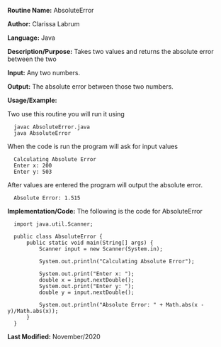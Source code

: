 **Routine Name:** AbsoluteError  

**Author:** Clarissa Labrum

**Language:** Java

**Description/Purpose:** Takes two values and returns the absolute error between the two

**Input:** Any two numbers.

**Output:** The absolute error between those two numbers.

**Usage/Example:**

Two use this routine you will run it using

      javac AbsoluteError.java
      java AbsoluteError

When the code is run the program will ask for input values

      Calculating Absolute Error
      Enter x: 200
      Enter y: 503

After values are entered the program will output the absolute error.

      Absolute Error: 1.515

**Implementation/Code:** The following is the code for AbsoluteError

      import java.util.Scanner;

      public class AbsoluteError {
          public static void main(String[] args) {
              Scanner input = new Scanner(System.in);

              System.out.println("Calculating Absolute Error");

              System.out.print("Enter x: ");
              double x = input.nextDouble();
              System.out.print("Enter y: ");
              double y = input.nextDouble();

              System.out.println("Absolute Error: " + Math.abs(x - y)/Math.abs(x));
          }
      }

**Last Modified:** November/2020

